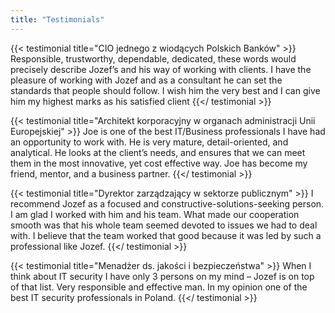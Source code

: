 ```yaml
---
title: "Testimonials"
---
```


{{< testimonial title="CIO jednego z wiodących Polskich Banków" >}}
Responsible, trustworthy, dependable, dedicated, these words would precisely describe Jozef’s and his way of working with clients. I have the pleasure of working with Jozef and as a consultant he can set the standards that people should follow. I wish him the very best and I can give him my highest marks as his satisfied client
{{</ testimonial >}}

{{< testimonial title="Architekt korporacyjny w organach administracji Unii Europejskiej" >}}
Joe is one of the best IT/Business professionals I have had an opportunity to work with. He is very mature, detail-oriented, and analytical. He looks at the client’s needs, and ensures that we can meet them in the most innovative, yet cost effective way. Joe has become my friend, mentor, and a business partner.
{{</ testimonial >}}

{{< testimonial title="Dyrektor zarządzający w sektorze publicznym" >}}
I recommend Jozef as a focused and constructive-solutions-seeking person. I am glad I worked with him and his team. What made our cooperation smooth was that his whole team seemed devoted to issues we had to deal with. I believe that the team worked that good because it was led by such a professional like Jozef.
{{</ testimonial >}}

{{< testimonial title="Menadżer ds. jakości i bezpieczeństwa" >}}
When I think about IT security I have only 3 persons on my mind – Jozef is on top of that list. Very responsible and effective man. In my opinion one of the best IT security professionals in Poland.
{{</ testimonial >}}